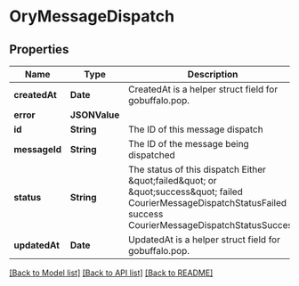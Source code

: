 # OryMessageDispatch

## Properties
Name | Type | Description | Notes
------------ | ------------- | ------------- | -------------
**createdAt** | **Date** | CreatedAt is a helper struct field for gobuffalo.pop. | 
**error** | **JSONValue** |  | [optional] 
**id** | **String** | The ID of this message dispatch | 
**messageId** | **String** | The ID of the message being dispatched | 
**status** | **String** | The status of this dispatch Either \&quot;failed\&quot; or \&quot;success\&quot; failed CourierMessageDispatchStatusFailed success CourierMessageDispatchStatusSuccess | 
**updatedAt** | **Date** | UpdatedAt is a helper struct field for gobuffalo.pop. | 

[[Back to Model list]](../README.md#documentation-for-models) [[Back to API list]](../README.md#documentation-for-api-endpoints) [[Back to README]](../README.md)


